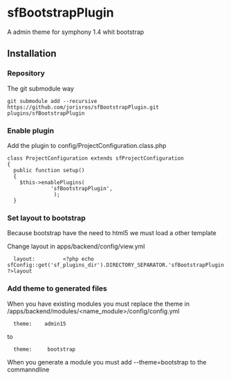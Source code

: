# sfBootstrapPlugin
A admin theme for symphony 1.4 whit bootstrap

## Installation
### Repository
The git submodule way
```
git submodule add --recursive https://github.com/jorisros/sfBootstrapPlugin.git plugins/sfBootstrapPlugin
```
### Enable plugin
Add the plugin to config/ProjectConfiguration.class.php
```
class ProjectConfiguration extends sfProjectConfiguration
{
  public function setup()
  {
    $this->enablePlugins(
              'sfBootstrapPlugin',
               );
  }
```
### Set layout to bootstrap
Because bootstrap have the need to html5 we must load a other template

Change layout in apps/backend/config/view.yml
```
  layout:         <?php echo sfConfig::get('sf_plugins_dir').DIRECTORY_SEPARATOR.'sfBootstrapPlugin'.DIRECTORY_SEPARATOR.'templates'.DIRECTORY_SEPARATOR ?>layout
```
### Add theme to generated files
When you have existing modules you must replace the theme in /apps/backend/modules/<name_module>/config/config.yml
```
  theme:    admin15
```
to
```
  theme:     bootstrap
```
When you generate a module you must add --theme=bootstrap to the commanndline 
